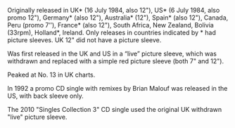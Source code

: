 Originally released in UK\* (16 July 1984, also 12"), US\* (6 July 1984, also promo 12"), Germany\* (also 12"), Australia\* (12"), Spain\* (also 12"), Canada, Peru (promo 7’’), France\* (also 12"), South Africa, New Zealand, Bolivia (33rpm), Holland\*, Ireland. Only releases in countries indicated by \* had picture sleeves. UK 12" did not have a picture sleeve.

Was first released in the UK and US in a “live” picture sleeve, which was withdrawn and replaced with a simple red picture sleeve (both 7" and 12").

Peaked at No. 13 in UK charts.

In 1992 a promo CD single with remixes by Brian Malouf was released in the US, with back sleeve only.

The 2010 "Singles Collection 3" CD single used the original UK withdrawn "live" picture sleeve.
